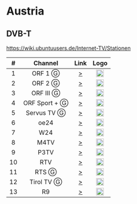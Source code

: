 <h1>Austria</h1>

<h2>DVB-T</h2>

https://wiki.ubuntuusers.de/Internet-TV/Stationen

| #   | Channel        | Link  | Logo |
|:---:|:--------------:|:-----:|:-----:
| 1   | ORF 1 Ⓖ  | [>](https://orf1.mdn.ors.at/out/u/orf1/q8c/manifest.m3u8) | <img height="20" src="https://i.imgur.com/ft2LuRl.jpg"/> |
| 2   | ORF 2  Ⓖ       | [>](https://orf2.mdn.ors.at/out/u/orf2/q8c/manifest.m3u8) | <img height="20" src="https://i.imgur.com/yPVDaXv.png"/> |
| 3   | ORF III   Ⓖ     | [>](https://orf3.mdn.ors.at/out/u/orf3/q8c/manifest.m3u8) | <img height="20" src="https://i.imgur.com/6BuiUE7.png"/> |
| 4   | ORF Sport +  Ⓖ      | [>](https://orfs.mdn.ors.at/out/u/orfs/q8c/manifest.m3u8) | <img height="20" src="https://i.imgur.com/MVNZ4gf.png"/> |
| 5   | Servus TV    Ⓖ     | [>](https://rbmn-live.akamaized.net/hls/live/2002825/geoSTVATweb/master.m3u8) | <img height="20" src="https://i.imgur.com/zDWhSxq.png"/> |
| 6   | oe24     | [>](https://varoe24live.sf.apa.at/oe24-live1/oe24.smil/chunklist_b1900000.m3u8) | <img height="20" src="https://i.imgur.com/8UTkcPn.png"/> |
| 7   | W24      | [>](https://ms01.w24.at/W24/smil:liveevent.smil/playlist.m3u8) | <img height="20" src="https://i.imgur.com/PGb4wYw.png"/> |
| 8   | M4TV      | [>](https://5a32c05065c79.streamlock.net/live/stream/playlist.m3u8) | <img height="20" src="https://i.imgur.com/HZohlNk.png"/> |
| 9   | P3TV      | [>](http://p3-6.mov.at:1935/live/weekstream/playlist.m3u8) | <img height="20" src="https://i.imgur.com/1sPhZ57.png"/> |
| 10   | RTV      | [>](http://iptv.rtv-ooe.at/stream.m3u8) | <img height="20" src="https://i.imgur.com/oD7GQxT.png"/> |
| 11   | RTS  Ⓖ    | [>](https://58b42f6c8c9bf.streamlock.net:8080/live/RTS2015/playlist.m3u8) | <img height="20" src="https://i.imgur.com/Bhv7lvy.png"/> |
| 12   | Tirol TV   Ⓖ   | [>](http://lb.hd-livestream.de:1935/live/TirolTV/playlist.m3u8) | <img height="20" src="https://i.imgur.com/1E7Nflo.jpg"/> |
| 13   | R9      | [>](https://ms01.w24.at/R9/smil:liveeventR9.smil/playlist.m3u8) | <img height="20" src="https://i.imgur.com/2fxVYsL.jpg"/> |

